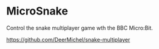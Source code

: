 # MicroSnake

Control the snake multiplayer game wth the BBC Micro:Bit.

https://github.com/DeerMichel/snake-multiplayer
